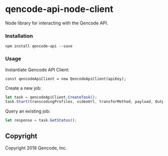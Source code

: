 qencode-api-node-client
====================

Node library for interacting with the Qencode API.

### Installation

    npm install qencode-api --save

### Usage

Instantiate Qencode API Client:

    const qencodeApiClient = new QencodeApiClient(apiKey);

Create a new job:

```javascript
let task = qencodeApiClient.CreateTask();
task.Start(transcodingProfiles, videoUrl, transferMethod, payload, OutputPathVariables);
```

Query an existing job:

```javascript
let response = task.GetStatus();
```

## Copyright
Copyright 2018 Qencode, Inc.